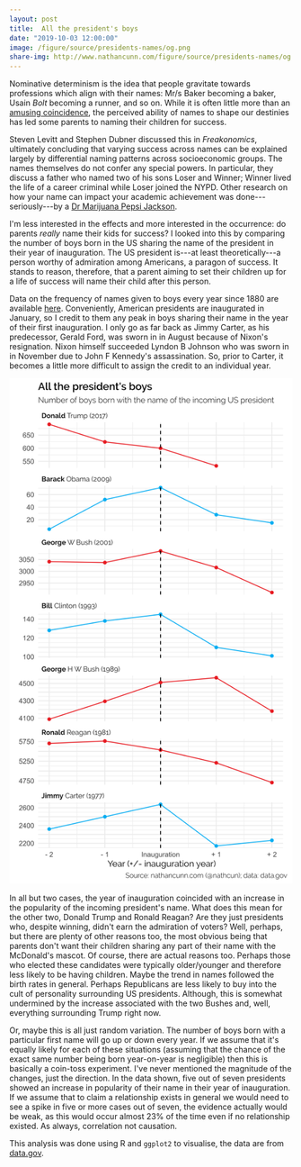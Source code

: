 ```yaml
---
layout: post
title:  All the president's boys
date: "2019-10-03 12:00:00"
image: /figure/source/presidents-names/og.png
share-img: http://www.nathancunn.com/figure/source/presidents-names/og.png
---
```


Nominative determinism is the idea that people gravitate towards professions which align with their names: Mr/s Baker becoming a baker, Usain _Bolt_ becoming a runner, and so on. While it is often little more than an [amusing coincidence](https://www.buzzfeed.com/robinedds/genius-examples-of-nominative-determinism), the perceived ability of names to shape our destinies has led some parents to naming their children for success.

Steven Levitt and Stephen Dubner discussed this in _Freakonomics_, ultimately concluding that varying success across names can be explained largely by differential naming patterns across socioeconomic groups. The names themselves do not confer any special powers. In particular, they discuss a father who named two of his sons Loser and Winner; Winner lived the life of a career criminal while Loser joined the NYPD. Other research on how your name can impact your academic achievement was done---seriously---by a [Dr Marijuana Pepsi Jackson](https://thehill.com/blogs/blog-briefing-room/news/449573-a-woman-named-marijuana-pepsi-earns-doctoral-degree-with).

I'm less interested in the effects and more interested in the occurrence: do parents _really_ name their kids for success? I looked into this by comparing the number of boys born in the US sharing the name of the president in their year of inauguration. The US president is---at least theoretically---a person worthy of admiration among Americans, a paragon of success. It stands to reason, therefore, that a parent aiming to set their children up for a life of success will name their child after this person.

Data on the frequency of names given to boys every year since 1880 are available [here](https://catalog.data.gov/dataset/baby-names-from-social-security-card-applications-national-level-data). Conveniently, American presidents are inaugurated in January, so I credit to them any peak in boys sharing their name in the year of their first inauguration. I only go as far back as Jimmy Carter, as his predecessor, Gerald Ford, was sworn in in August because of Nixon's resignation. Nixon himself succeeded Lyndon B Johnson who was sworn in in November due to John F Kennedy's assassination. So, prior to Carter, it becomes a little more difficult to assign the credit to an individual year.

![](../figure/source/presidents-names/presidents.png)

In all but two cases, the year of inauguration coincided with an increase in the popularity of the incoming president's name. What does this mean for the other two, Donald Trump and Ronald Reagan? Are they just presidents who, despite winning, didn't earn the admiration of voters? Well, perhaps, but there are plenty of other reasons too, the most obvious being that parents don't want their children sharing any part of their name with the McDonald's mascot. Of course, there are actual reasons too. Perhaps those who elected these candidates were typically older/younger and therefore less likely to be having children. Maybe the trend in names followed the birth rates in general. Perhaps Republicans are less likely to buy into the cult of personality surrounding US presidents. Although, this is somewhat undermined by the increase associated with the two Bushes and, well, everything surrounding Trump right now.

Or, maybe this is all just random variation. The number of boys born with a particular first name will go up or down every year. If we assume that it's equally likely for each of these situations (assuming that the chance of the exact same number being born year-on-year is negligible) then this is basically a coin-toss experiment. I've never mentioned the magnitude of the changes, just the direction. In the data shown, five out of seven presidents showed an increase in popularity of their name in their year of inauguration. If we assume that to claim a relationship exists in general we would need to see a spike in five or more cases out of seven, the evidence actually would be weak, as this would occur almost 23% of the time even if no relationship existed. As always, correlation not causation.

This analysis was done using R and `ggplot2` to visualise, the data are from [data.gov](http://www.data.gov).
